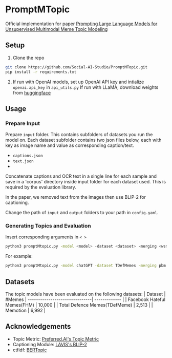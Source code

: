
# PromptMTopic

Official implementation for paper [Prompting Large Language Models for Unsupervised Multimodal Meme Topic Modeling]()


## Setup
1. Clone the repo 
``` bash
git clone https://github.com/Social-AI-Studio/PromptMTopic.git 
pip install -r requirements.txt
```
2. If run with OpenAI models, set up OpenAI API key and intialize `openai.api_key` in `api_utils.py`
If run with LLaMA, download weights from [huggingface](https://huggingface.co/huggyllama/llama-13b)

## Usage
### Prepare Input

Prepare ```input``` folder. This contains subfolders of datasets you run the model on. Each dataset subfolder contains two json files below, each with key as image name and value as corresponding caption/text.
-  ```captions.json``` 
- ```text.json```
- 
Concatenate captions and OCR text in a single line for each sample and save in a 'corpus' directory inside input folder for each dataset used. This is required by the evaluation library.

In the paper, we removed text from the images then use BLIP-2 for captioning.

Change the path of ```input``` and ```output``` folders to your path in ```config.yaml```.

### Generating Topics and Evaluation
Insert corresponding arguments in ```< >```

```bash
python3 promptMtopic.py -model <model> -dataset <dataset> -merging <wsm or pbm> -k_range <range of generated topics>
```
For example:
```bash
python3 promptMtopic.py -model chatGPT -dataset TDefMemes -merging pbm -k_range 10,20,30,40,50
```

## Datasets
The topic models have been evaluated on the following datasets:
| Dataset                        | #Memes
| -------------------------------| -------------  |
| Facebook Hateful Memes(FHM)    | 10,000         |
| Total Defence Memes(TDefMeme)  | 2,513          |
| Memotion                       | 6,992          |

## Acknowledgements

 - Topic Metric: [Preferred.AI's Topic Metric](https://github.com/PreferredAI/topic-metrics/tree/main)
 - Captioning Module: [LAVIS's BLIP-2](https://github.com/salesforce/LAVIS/tree/main/projects/blip2)
 - ctfidf: [BERTopic](https://github.com/MaartenGr/BERTopic/blob/62e97ddea6cdcf9e4da25f9eaed478b22a9f9e20/bertopic/vectorizers/_ctfidf.py#L4) 
